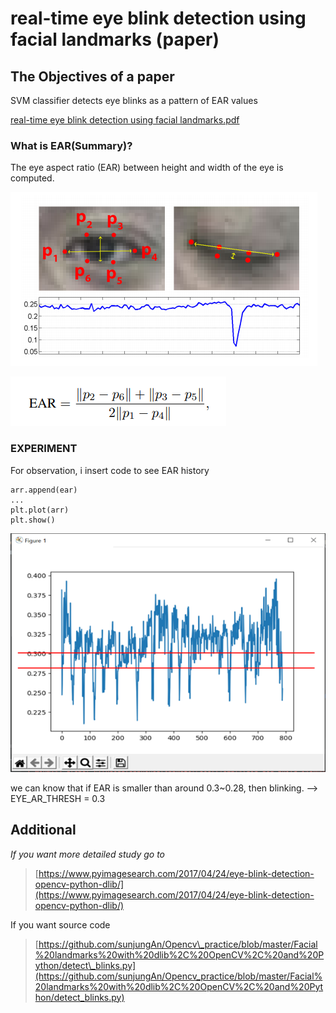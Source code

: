 # real-time eye blink detection using facial landmarks \(paper\)

## The Objectives of a paper

SVM classifier detects eye blinks as a pattern of EAR values

 [real-time eye blink detection using facial landmarks.pdf](file:///C:/Users/User/OneDrive/Desktop/opencv/real-time%20eye%20blink%20detection%20using%20facial%20landmarks.pdf)



### What is EAR\(Summary\)?

The eye aspect ratio \(EAR\) between height and width of the eye is computed.

![reference : Real-Time Eye Blink Detection using Facial Landmarks](../.gitbook/assets/image.png)

![EAR function ](../.gitbook/assets/image%20%282%29.png)

### EXPERIMENT

For observation, i insert code to see EAR history 

```text
arr.append(ear)
...
plt.plot(arr)
plt.show()
```

![Graph of EAR Value Changes by my blink](../.gitbook/assets/image%20%284%29.png)

we can know that if EAR is smaller than around 0.3~0.28, then blinking.  --&gt; EYE\_AR\_THRESH = 0.3



## Additional

_If you want more detailed study go to_ 

> [https://www.pyimagesearch.com/2017/04/24/eye-blink-detection-opencv-python-dlib/](https://www.pyimagesearch.com/2017/04/24/eye-blink-detection-opencv-python-dlib/)

If you want source code

> [https://github.com/sunjungAn/Opencv\_practice/blob/master/Facial%20landmarks%20with%20dlib%2C%20OpenCV%2C%20and%20Python/detect\_blinks.py](https://github.com/sunjungAn/Opencv_practice/blob/master/Facial%20landmarks%20with%20dlib%2C%20OpenCV%2C%20and%20Python/detect_blinks.py)





 







